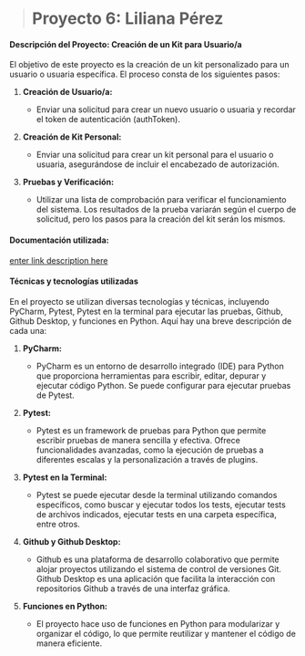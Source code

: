 > # Proyecto 6: Liliana Pérez

#### Descripción del Proyecto: Creación de un Kit para Usuario/a

El objetivo de este proyecto es la creación de un kit personalizado para un usuario o usuaria específica. El proceso consta de los siguientes pasos:

1.  **Creación de Usuario/a:**
    
    -   Enviar una solicitud para crear un nuevo usuario o usuaria y recordar el token de autenticación (authToken).
2.  **Creación de Kit Personal:**
    
    -   Enviar una solicitud para crear un kit personal para el usuario o usuaria, asegurándose de incluir el encabezado de autorización.
3.  **Pruebas y Verificación:**
    
    -   Utilizar una lista de comprobación para verificar el funcionamiento del sistema. Los resultados de la prueba variarán según el cuerpo de solicitud, pero los pasos para la creación del kit serán los mismos.

#### Documentación utilizada: 
[enter link description here](https://60a49171-e549-4e5b-adef-3c5629b53ba6.serverhub.tripleten-services.com/docs/)

#### Técnicas y tecnologías utilizadas
En el proyecto se utilizan diversas tecnologías y técnicas, incluyendo PyCharm, Pytest, Pytest en la terminal para ejecutar las pruebas, Github, Github Desktop, y funciones en Python. Aquí hay una breve descripción de cada una:

1.  **PyCharm:**
    
    -   PyCharm es un entorno de desarrollo integrado (IDE) para Python que proporciona herramientas para escribir, editar, depurar y ejecutar código Python. Se puede configurar para ejecutar pruebas de Pytest.
2.  **Pytest:**
    
    -   Pytest es un framework de pruebas para Python que permite escribir pruebas de manera sencilla y efectiva. Ofrece funcionalidades avanzadas, como la ejecución de pruebas a diferentes escalas y la personalización a través de plugins.
3.  **Pytest en la Terminal:**
    
    -   Pytest se puede ejecutar desde la terminal utilizando comandos específicos, como buscar y ejecutar todos los tests, ejecutar tests de archivos indicados, ejecutar tests en una carpeta específica, entre otros.
4.  **Github y Github Desktop:**
    
    -   Github es una plataforma de desarrollo colaborativo que permite alojar proyectos utilizando el sistema de control de versiones Git. Github Desktop es una aplicación que facilita la interacción con repositorios Github a través de una interfaz gráfica.
5.  **Funciones en Python:**
    
    -   El proyecto hace uso de funciones en Python para modularizar y organizar el código, lo que permite reutilizar y mantener el código de manera eficiente.
